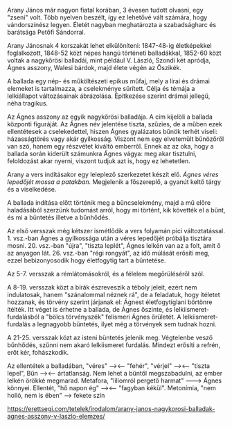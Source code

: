Arany János már nagyon fiatal korában, 3 évesen tudott olvasni, egy "zseni" volt. Több nyelven beszélt, így ez lehetővé vált számára, hogy vándorszínész legyen. Életét nagyban meghatározta a szabadságharc és barátsága Petőfi Sándorral.

Arany Jánosnak 4 korszakát lehet elkülöníteni: 1847-48-ig életképekkel foglalkozott, 1848-52 közt népes hangú történeti balladákkal, 1852-60 közt voltak a nagykőrösi balladái, mint például V. László, Szondi két apródja, Ágnes asszony, Walesi bárdok, majd élete végén az Őszikék.

A ballada egy nép- és műköltészeti epikus műfaj, mely a lírai és drámai elemeket is tartalmazza, a cselekménye sűrített. Célja és témája a lelkiállapot változásainak ábrázolása. Építkezése szerint drámai jellegű, néha tragikus.

Az Ágnes asszony az egyik nagykőrösi balladája. A cím kijelöli a ballada központi figuráját. Az Ágnes név jelentése tiszta, szűzies, de a műben ezek ellentétesek a cselekedettel, hiszen Ágnes gyalázatos bűnök terhét viseli: házasságtörés vagy akár gyilkosság. Viszont nem egy elvetemült bűnözőről van szó, hanem egy részvétet kiváltó emberről. Ennek az az oka, hogy a ballada során kiderült számunkra Ágnes vágya: meg akar tisztulni, feloldozást akar nyerni, viszont tudjuk azt is, hogy ez lehetetlen.

Arany a vers indításakor egy leleplező szerkezetet készít elő. *Ágnes véres lepedőjét mossa a patakban.* Megjelenik a főszereplő, a gyanút keltő tárgy és a viselkedése.

A ballada indítása előtt történik meg a bűncselekmény, majd a mű előre haladásából szerzünk tudomást arról, hogy mi történt, kik követték el a bűnt, és mi a büntetés illetve a bűnhődés.

Az első versszak még kétszer ismétlődik a vers folyamán pici változtatással. 1. vsz.-ban Ágnes a gyilkossága után a véres lepedőjét próbálja tisztára mosni. 20. vsz.-ban "újra", "tiszta leplét", Ágnes lelkén van az a folt, amit ő az anyagon lát. 26. vsz.-ban "régi rongyát", az idő múlását erősíti meg, ezzel bebizonyosodik hogy életfogytig tart a büntetése.

Az 5-7. versszak a rémlátomásokról, és a félelem megőrüléséről szól.

A 8-19. versszak közt a bírák észreveszik a téboly jeleit, ezért nem indulatosak, hanem "szánalommal néznek rá", de a feladatuk, hogy ítéletet hozzanak, és törvény szerint járjanak el: Ágnest életfogytiglani börtönre ítélték. Itt véget is érhetne a ballada, de Ágnes őszinte, és lelkiismeret-furdalásból a "bölcs törvényszék" felismeri Ágnes őrületét. A lelkiismeret-furdalás a legnagyobb büntetés, ilyet még a törvények sem tudnak hozni.

A 21-25. versszak közt az isteni büntetés jelenik meg. Végtelenbe vesző bűnhődés, szűnni nem akaró lelkiismeret furdalás. Mindezt erősíti a refrén, erőt kér, fohászkodik.

Az ellentétek a balladában, "véres" —><— "fehér", "vérjel" —><— "tiszta lepel", Bűn —><— ártatlanság. Nem lehet a bűntől megszabadulni, az ember lelkén örökké megmarad. Metafora, "liliomról pergető harmat" ---> Ágnes könnyei. Ellentét, "hő napon ég" —><— "fagyban kékül". Metonímia, "nem holló, nem is ében" —> fekete szín

https://erettsegi.com/tetelek/irodalom/arany-janos-nagykorosi-balladak-agnes-asszony-v-laszlo-elemzes/
